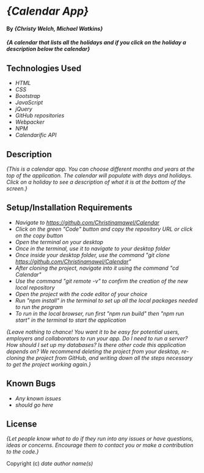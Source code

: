 # _{Calendar App}_

#### By _**{Christy Welch, Michael Watkins}**_

#### _{A calendar that lists all the holidays and if you click on the holiday a description below the calendar}_

## Technologies Used

* _HTML_
* _CSS_
* _Bootstrap_
* _JavaScript_
* _jQuery_
* _GitHub repositories_
* _Webpacker_
* _NPM_
* _Calendarific API_

## Description

_{This is a calendar app. You can choose different months and years at the top of the application. The calendar will populate with days and holidays. Click on a holiday to see a description of what it is at the bottom of the screen.}_

## Setup/Installation Requirements

* _Navigate to https://github.com/Christinamawel/Calendar_
* _Click on the green "Code" button and copy the repository URL or click on the copy button_
* _Open the terminal on your desktop_
* _Once in the terminal, use it to navigate to your desktop folder_
* _Once inside your desktop folder, use the command "git clone https://github.com/Christinamawel/Calendar"_
* _After cloning the project, navigate into it using the command "cd Calendar"_
* _Use the command "git remote -v" to confirm the creation of the new local repository_
* _Open the project with the code editor of your choice_
* _Run "npm install" in the terminal to set up all the local packages needed to run the program_
* _To run in the local browser, run first "npm run build" then "npm run start" in the terminal to start the application_

_{Leave nothing to chance! You want it to be easy for potential users, employers and collaborators to run your app. Do I need to run a server? How should I set up my databases? Is there other code this application depends on? We recommend deleting the project from your desktop, re-cloning the project from GitHub, and writing down all the steps necessary to get the project working again.}_

## Known Bugs

* _Any known issues_
* _should go here_

## License

_{Let people know what to do if they run into any issues or have questions, ideas or concerns.  Encourage them to contact you or make a contribution to the code.}_

Copyright (c) _date_ _author name(s)_